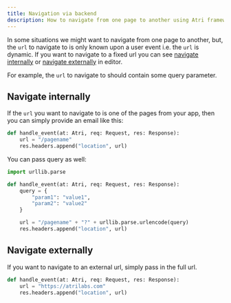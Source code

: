 ```yaml
---
title: Navigation via backend
description: How to navigate from one page to another using Atri framework's controller
---
```


In some situations we might want to navigate from one page to another, but, the `url` to navigate to is only known upon a user event i.e. the `url` is dynamic. If you want to navigate to a fixed url you can see [navigate internally](/concepts-visual-editor/actions-panel#4-internal-navigation) or [navigate externally](https://docs.atrilabs.com/concepts-visual-editor/actions-panel#5-external-navigation) in editor.

For example, the `url` to navigate to should contain some query parameter.

## Navigate internally

If the `url` you want to navigate to is one of the pages from your app, then you can simply provide an email like this:

```python
def handle_event(at: Atri, req: Request, res: Response):
    url = "/pagename"
    res.headers.append("location", url)
```

You can pass query as well:

```python
import urllib.parse

def handle_event(at: Atri, req: Request, res: Response):
    query = {
        "param1": "value1",
        "param2": "value2"
    }

    url = "/pagename" + "?" + urllib.parse.urlencode(query)
    res.headers.append("location", url)
```

## Navigate externally

If you want to navigate to an external url, simply pass in the full url.

```python
def handle_event(at: Atri, req: Request, res: Response):
    url = "https://atrilabs.com"
    res.headers.append("location", url)
```
